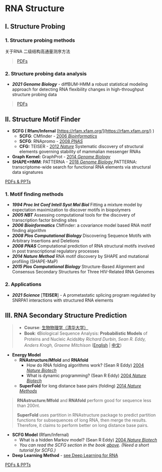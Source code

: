 # RNA Structure

## I. Structure Probing

### 1. Structure probing methods

关于RNA 二级结构高通量测序方法

> [PDFs](https://cloud.tsinghua.edu.cn/d/759f79f0a9c24fb7aab4/?p=%2FStructure%20probing%20method&mode=list)

### 2. Structure probing data analysis

* _**2021 Genome Biology**_ - diffBUM-HMM a robust statistical modeling approach for detecting RNA flexibility changes in high-throughput structure probing data

> [PDFs](https://cloud.tsinghua.edu.cn/d/759f79f0a9c24fb7aab4/?p=%2FStructure%20probing%20data%20analysis&mode=list)

### 

## II. Structure Motif Finder

* **SCFG \( Rfam/Infernal** [https://rfam.xfam.org/](https://rfam.xfam.org/) \)
  * **SCFG**: CMfinder - [2006 _Bioinformatics_](https://www.ncbi.nlm.nih.gov/pubmed/16357030) 
  * **SCFG**: RNApromo - [2008 _PNAS_ ](https://www.ncbi.nlm.nih.gov/pubmed/18815376)
  * **CFG:** TEISER - [2012 _Nature_](https://www.ncbi.nlm.nih.gov/pubmed/22495308)  Systematic discovery of structural elements governing stability of mammalian messenger RNAs
* **Graph Kernel:** GraphProt - [2014 _Genome Biology_ ](https://www.ncbi.nlm.nih.gov/pubmed/24451197)
* **SHAPE+HMM**:  PATTERNA - [2018 _Genome Biology_ ](https://www.ncbi.nlm.nih.gov/pubmed/29495968)PATTERNA: transcriptome-wide search for functional RNA elements via structural data signatures

[PDFs & PPTs](https://cloud.tsinghua.edu.cn/d/759f79f0a9c24fb7aab4/?p=%2FRNA%20Structural%20Motif&mode=list)

### **1. Motif finding methods**

* _**1994 Proc Int Conf Intell Syst Mol Biol**_ Fitting a mixture model by expectation maximization to discover motifs in biopolymers
* _**2005 NBT**_ Assessing computational tools for the discovery of transcription factor binding sites
* _**2006 Bioinformatics**_ CMfinder: a covariance model based RNA motif finding algorithm
* _**2008 Plos Computational Biology**_ Discovering Sequence Motifs with Arbitrary Insertions and Deletions
* _**2008 PNAS**_ Computational prediction of RNA structural motifs involved in post transcriptional regulatory processes
* _**2014 Nature Method**_ RNA motif discovery by SHAPE and mutational profiling \(SHAPE-MaP\)
* _**2015 Plos Computational Biology**_ Structure-Based Alignment and Consensus Secondary Structures for Three HIV-Related RNA Genomes

### **2. Applications**

* _**2021 Science**_ \[**TEISER**\] - A prometastatic splicing program regulated by SNRPA1 interactions with structured RNA elements



## III. RNA Secondary Structure Prediction

> * **Course**: [生物物理学（清华大学）](https://www.ncrnalab.org/courses/#biophysics)
> * **Book**:   《Biological Sequence Analysis: **Probabilistic Models** of Proteins and Nucleic Acids》by _Richard Durbin, Sean R. Eddy, Anders Krogh, Graeme Mitchison_  \([English](http://www.amazon.com/Biological-Sequence-Analysis-Probabilistic-Proteins/dp/0521629713) \| [中文](http://www.amazon.cn/dp/B003ZUIRZ2)\)

* **Energy Model** 
  * **RNAstructure/Mfold**  and **RNAfold** 
    * How do RNA folding algorithms work? \(Sean R Eddy\) [2004 _Nature Biotech_](https://www.nature.com/articles/nbt1104-1457) 
    * What is dynamic programming? \(Sean R Eddy\) [2004 _Nature Biotech_](http://dx.doi.org/10.1038/nbt0704-909)
  * **SuperFold** for long distance base pairs \(folding\)  [2014 _Nature Methods_](https://www.ncbi.nlm.nih.gov/pubmed/25028896)

> **RNAstructure**/**Mfold** and **RNAfold** perform good for sequence less than 200nt.
>
> **SuperFold** uses partition in RNAstructure package to predict partition functions for subsequences of long RNA, then merge the results. Therefore, it claims to perform better on long distance base pairs.

* **SCFG Model** \(Rfam/Infernal\)
  * What is a hidden Markov model? \(Sean R Eddy\) [2004 _Nature Biotech_](http://dx.doi.org/10.1038/nbt1004-1315) 
  * _You can read the SCFG section in the book_ [_above_](../ai/#3-1-rna-secondary-structure-prediction)_. \(Need a short tutorial for SCFG.\)_
* **Deep Learning Method** - [see Deep Learning for RNA](../ai/deep-learning-for-rna.md)

[PDFs & PPTs](https://cloud.tsinghua.edu.cn/d/759f79f0a9c24fb7aab4/?p=%2FRNA%20secondary%20structure%20prediction&mode=list)





